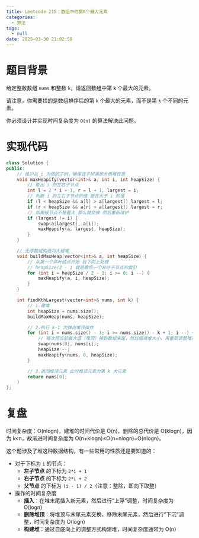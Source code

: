 ```yaml
---
title: Leetcode 215：数组中的第K个最大元素
categories:
  - 算法
tags:
  - null
date: 2025-03-30 21:02:58
---
```


# 题目背景

给定整数数组 `nums` 和整数 `k`，请返回数组中第 **`k`** 个最大的元素。

请注意，你需要找的是数组排序后的第 `k` 个最大的元素，而不是第 `k` 个不同的元素。

你必须设计并实现时间复杂度为 `O(n)` 的算法解决此问题。

# 实现代码

```cpp
class Solution {
public:
    // 维护以 i 为根的子树，确保该子树满足大根堆性质
    void maxHeapify(vector<int>& a, int i, int heapSize) {
        // 取出 i 的左右子节点
        int l = 2 * i + 1, r = l + 1, largest = i;
        // 判断 i 的左右子节点的值 是否大于 i 的值
        if (l < heapSize && a[l] > a[largest]) largest = l;
        if (r < heapSize && a[r] > a[largest]) largest = r;
        // 如果根节点不是最大 那么就交换 然后重新维护
        if (largest != i) {
            swap(a[largest], a[i]);
            maxHeapify(a, largest, heapSize);
        }
    }

    // 无序数组构造为大根堆
    void buildMaxHeap(vector<int>& a, int heapSize) {
        // 从第一个非叶结点开始 自下向上处理
        // heapSize/2 - 1 就是最后一个非叶子节点的索引
        for (int i = heapSize / 2 - 1; i >= 0; i --) {
            maxHeapify(a, i, heapSize);
        }
    }

    int findKthLargest(vector<int>& nums, int k) {
        // 1.建堆
        int heapSize = nums.size();
        buildMaxHeap(nums, heapSize);

        // 2.执行 k-1 次弹出堆顶操作
        for (int i = nums.size() - 1; i >= nums.size() - k + 1; i --) {
            // 每次把当前最大值（堆顶）换到数组末尾，然后缩减堆大小，再重新调整堆顶
            swap(nums[0], nums[i]);
            heapSize --;
            maxHeapify(nums, 0, heapSize);
        }

        // 3.返回堆顶元素 此时堆顶元素为第 k 大元素
        return nums[0];
    }
};
```

# 复盘

时间复杂度：O(nlogn)，建堆的时间代价是 O(n)，删除的总代价是 O(klogn)，因为 k<n，故渐进时间复杂度为 O(n+klogn)≤O(n+nlogn)=O(nlogn)。

这个题涉及了堆这种数据结构，有一些常用的性质还是要知道的：

- 对于下标为 `i` 的节点：
  - **左子节点** 的下标为 `2*i + 1`
  - **右子节点** 的下标为 `2*i + 2`
  - **父节点** 的下标为 `(i - 1) / 2`（注意：整除，即向下取整）
- 操作的时间复杂度
  - **插入**：在堆末尾插入新元素，然后进行“上浮”调整，时间复杂度为 O(log⁡n)
  - **删除堆顶**：将堆顶与末尾元素交换，移除末尾元素，然后进行“下沉”调整，时间复杂度为 O(log⁡n)
  - **构建堆**：通过自底向上的调整方式构建堆，时间复杂度通常为 O(n）
